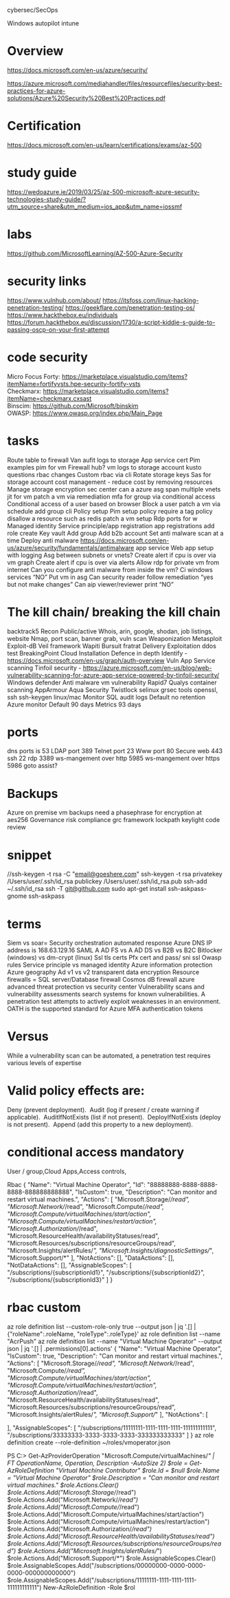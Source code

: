 cybersec/SecOps 

Windows autopilot
intune

Overview
========
https://docs.microsoft.com/en-us/azure/security/

https://azure.microsoft.com/mediahandler/files/resourcefiles/security-best-practices-for-azure-solutions/Azure%20Security%20Best%20Practices.pdf

Certification
=============
https://docs.microsoft.com/en-us/learn/certifications/exams/az-500

study guide
===========
https://wedoazure.ie/2019/03/25/az-500-microsoft-azure-security-technologies-study-guide/?utm_source=share&utm_medium=ios_app&utm_name=iossmf

labs
=====
https://github.com/MicrosoftLearning/AZ-500-Azure-Security

security links
==============
https://www.vulnhub.com/about/
https://itsfoss.com/linux-hacking-penetration-testing/
https://geekflare.com/penetration-testing-os/
https://www.hackthebox.eu/individuals
https://forum.hackthebox.eu/discussion/1730/a-script-kiddie-s-guide-to-passing-oscp-on-your-first-attempt


code security
=============
Micro Focus Forty: https://marketplace.visualstudio.com/items?itemName=fortifyvsts.hpe-security-fortify-vsts
Checkmarx: https://marketplace.visualstudio.com/items?itemName=checkmarx.cxsast
Binscim: https://github.com/Microsoft/binskim
OWASP: https://www.owasp.org/index.php/Main_Page

tasks
=====
Route table to firewall
Van aufit logs to storage
App service cert
Pim examples
pim for vm
Firewall hub?
vm logs to storage account 
kusto questions
rbac changes
Custom rbac via cli
Rotate storage keys 
Sas for storage account
cost management - reduce cost by removing resources
Manage storage encryption 
sec center 
can a azure asg span multiple vnets
jit for vm
patch a vm via remediation
mfa for group via conditional access
Conditional access of a user based on browser 
Block a user
patch a vm via schedule
add group cli
Policy setup
Pim setup 
policy require a tag
policy disallow a resource such as redis
patch a vm setup
Rdp ports for w
Managed identity
Service principle/app registration 
app registrations add role
create Key vault 
Add group
Add b2b account 
Set anti malware scan at a time
Deploy anti malware 
https://docs.microsoft.com/en-us/azure/security/fundamentals/antimalware
app service
Web app setup with logging 
Asg between subnets or vnets?
Create alert if cpu is over via vm graph
Create alert if cpu is over via alerts 
Allow rdp for private vm from internet
Can you configure anti malware from inside the vm? Ci windows services “NO”
Put vm in asg
Can security reader follow remediation “yes but not make changes”
Can aip viewer/reviewer print “NO”


The kill chain/ breaking the kill chain
=======================================
backtrack5 
Recon
Public/active
Whois, arin, google, shodan, job listings, website
Nmap, port scan, banner grab, vuln scan
Weaponization
Metasploit
Exploit-dB
Veil framework
Wapiti
Bursuit
fratrat
Delivery
Exploitation
ddos test BreakingPoint Cloud
Installation
Defence in depth
Identify -https://docs.microsoft.com/en-us/graph/auth-overview
Vuln
App Service scanning
Tinfoil security - https://azure.microsoft.com/en-us/blog/web-vulnerability-scanning-for-azure-app-service-powered-by-tinfoil-security/
Windows defender
Anti malware
vm vulnerability
Rapid7
Qualys 
container scanning
AppArmour
Aqua Security
Twistlock
selinux
grsec
tools
openssl, ssh
ssh-keygen linux/mac
Monitor
SQL audit logs
Default no retention 
Azure monitor
Default 90 days
Metrics 93 days

ports
=====
dns ports is 53
LDAP port 389
Telnet port 23
Www port 80
Secure web 443
ssh 22 
rdp 3389
ws-mangement over http 5985
ws-mangement over https 5986
goto assist? 

Backups
=======
Azure on premise vm backups need a phasephrase for encryption at aes256
Governance risk compliance 
grc framework lockpath keylight
code review


snippet
=======
//ssh-keygen -t rsa -C "email@goeshere.com"
ssh-keygen -t rsa
privatekey /Users/user/.ssh/id_rsa
publickey /Users/user/.ssh/id_rsa.pub
ssh-add ~/.ssh/id_rsa
ssh -T git@github.com
sudo apt-get install ssh-askpass-gnome ssh-askpass

terms
======
Siem vs soar= Security orchestration automated response 
Azure DNS IP address is 168.63.129.16
SAML
A AD FS vs A AD DS vs B2B vs B2C
Bitlocker (windows) vs dm-crypt (linux)
Ssl tls certs
Pfx cert and pass/ sni ssl
Owasp rules
Service principle vs managed identity
Azure information protection
Azure geography 
Ad v1 vs v2
transparent data encryption
Resource firewalls = SQL server/Database firewall
Cosmos dB firewall
azure advanced threat protection vs security center
Vulnerability scans and vulnerability assessments search systems for known vulnerabilities. 
A penetration test attempts to actively exploit weaknesses in an environment. 
OATH is the supported standard for Azure MFA authentication tokens 

Versus
======
While a vulnerability scan can be automated, a penetration test requires various levels of expertise


Valid policy effects are:
========================
Deny (prevent deployment). 
Audit (log if present / create warning if applicable). 
AuditIfNotExists (list if not present). 
DeployIfNotExists (deploy is not present). 
Append (add this property to a new deployment). 


conditional access mandatory
============================
User / group,Cloud Apps,Access controls,

Rbac 
{
  "Name": "Virtual Machine Operator",
  "Id": "88888888-8888-8888-8888-888888888888",
  "IsCustom": true,
  "Description": "Can monitor and restart virtual machines.",
  "Actions": [
    "Microsoft.Storage/*/read",
    "Microsoft.Network/*/read",
    "Microsoft.Compute/*/read",
    "Microsoft.Compute/virtualMachines/start/action",
    "Microsoft.Compute/virtualMachines/restart/action",
    "Microsoft.Authorization/*/read",
    "Microsoft.ResourceHealth/availabilityStatuses/read",
    "Microsoft.Resources/subscriptions/resourceGroups/read",
    "Microsoft.Insights/alertRules/*",
    "Microsoft.Insights/diagnosticSettings/*",
    "Microsoft.Support/*"
  ],
  "NotActions": [],
  "DataActions": [],
  "NotDataActions": [],
  "AssignableScopes": [
    "/subscriptions/{subscriptionId1}",
    "/subscriptions/{subscriptionId2}",
    "/subscriptions/{subscriptionId3}"
  ]
}

rbac custom
============
az role definition list --custom-role-only true --output json | jq '.[] | {"roleName":.roleName, "roleType":.roleType}'
az role definition list --name "AcrPush"
az role definition list --name "Virtual Machine Operator" --output json | jq '.[] | .permissions[0].actions'
{
  "Name": "Virtual Machine Operator",
  "IsCustom": true,
  "Description": "Can monitor and restart virtual machines.",
  "Actions": [
    "Microsoft.Storage/*/read",
    "Microsoft.Network/*/read",
    "Microsoft.Compute/*/read",
    "Microsoft.Compute/virtualMachines/start/action",
    "Microsoft.Compute/virtualMachines/restart/action",
    "Microsoft.Authorization/*/read",
    "Microsoft.ResourceHealth/availabilityStatuses/read",
    "Microsoft.Resources/subscriptions/resourceGroups/read",
    "Microsoft.Insights/alertRules/*",
    "Microsoft.Support/*"
  ],
  "NotActions": [

  ],
  "AssignableScopes": [
    "/subscriptions/11111111-1111-1111-1111-111111111111",
    "/subscriptions/33333333-3333-3333-3333-333333333333"
  ]
}
az role definition create --role-definition ~/roles/vmoperator.json

PS C:\> Get-AzProviderOperation "Microsoft.Compute/virtualMachines/*" | FT OperationName, Operation, Description -AutoSize
2) $role = Get-AzRoleDefinition "Virtual Machine Contributor" $role.Id = $null $role.Name = "Virtual Machine Operator" $role.Description = "Can monitor and restart virtual machines." $role.Actions.Clear() $role.Actions.Add("Microsoft.Storage/*/read") $role.Actions.Add("Microsoft.Network/*/read") $role.Actions.Add("Microsoft.Compute/*/read") $role.Actions.Add("Microsoft.Compute/virtualMachines/start/action") $role.Actions.Add("Microsoft.Compute/virtualMachines/restart/action") $role.Actions.Add("Microsoft.Authorization/*/read") $role.Actions.Add("Microsoft.ResourceHealth/availabilityStatuses/read") $role.Actions.Add("Microsoft.Resources/subscriptions/resourceGroups/read") $role.Actions.Add("Microsoft.Insights/alertRules/*") $role.Actions.Add("Microsoft.Support/*") $role.AssignableScopes.Clear() $role.AssignableScopes.Add("/subscriptions/00000000-0000-0000-0000-000000000000") $role.AssignableScopes.Add("/subscriptions/11111111-1111-1111-1111-111111111111") New-AzRoleDefinition -Role $rol
